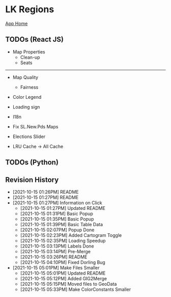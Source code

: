 # LK Regions

[App Home](https://nuuuwan.github.io/lk_regions)

## TODOs (React JS)
* Map Properties
  * Clean-up
  * Seats

---  

* Map Quality
  * Fairness

* Color Legend

* Loading sign

* I18n

* Fix SL.New.Pds Maps

* Elections Slider

* LRU Cache -> All Cache

## TODOs (Python)

## Revision History
  *  [2021-10-15 01:26PM] README
  *  [2021-10-15 01:27PM] README
* [2021-10-15 01:27PM] Information on Click
  *  [2021-10-15 01:27PM] Updated README
  *  [2021-10-15 01:31PM] Basic Popup
  *  [2021-10-15 01:35PM] Basic Popup
  *  [2021-10-15 01:39PM] Basic Table Data
  *  [2021-10-15 02:07PM] Popup Done
  *  [2021-10-15 02:23PM] Added Cartogram Toggle
  *  [2021-10-15 02:35PM] Loading Speedup
  *  [2021-10-15 03:13PM] Labels Done
  *  [2021-10-15 03:14PM] Pre-Merge
  *  [2021-10-15 03:26PM] README
  *  [2021-10-15 04:10PM] Fixed Dorling Bug
* [2021-10-15 05:01PM] Make Files Smaller
  *  [2021-10-15 05:01PM] Updated README
  *  [2021-10-15 05:12PM] Added GIG2Merge
  *  [2021-10-15 05:15PM] Moved files to GeoData
  *  [2021-10-15 05:33PM] Make ColorConstants Smaller
